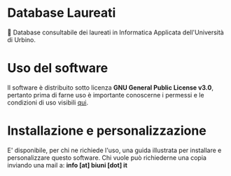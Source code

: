 # Database Laureati
:office: Database consultabile dei laureati in Informatica Applicata dell'Università di Urbino.

# Uso del software
Il software è distribuito sotto licenza **GNU General Public License v3.0**, pertanto prima di farne uso è importante conoscerne i permessi e le condizioni di uso visibili [qui](LICENSE.md).

# Installazione e personalizzazione
E' disponibile, per chi ne richiede l'uso, una guida illustrata per installare e personalizzare questo software. Chi vuole può richiederne una copia inviando una mail a: **info [at] biuni [dot] it**
